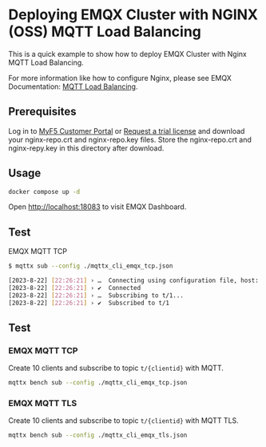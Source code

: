 # Deploying EMQX Cluster with NGINX (OSS) MQTT Load Balancing

This is a quick example to show how to deploy EMQX Cluster with Nginx MQTT Load
Balancing.

For more information like how to configure Nginx, please see EMQX Documentation:
[MQTT Load Balancing](https://docs.emqx.com/en/enterprise/v5.1/deploy/cluster/lb-nginx.html).

## Prerequisites

Log in to [MyF5 Customer Portal](https://account.f5.com/myf5) or
[Request a trial license](https://www.nginx.com/free-trial-request/) and
download your nginx-repo.crt and nginx-repo.key files. Store the nginx-repo.crt
and nginx-repy.key in this directory after download.

## Usage

```bash
docker compose up -d
```

Open <http://localhost:18083> to visit EMQX Dashboard.

## Test

EMQX MQTT TCP

```bash
$ mqttx sub --config ./mqttx_cli_emqx_tcp.json

[2023-8-22] [22:26:21] › …  Connecting using configuration file, host: localhost, port: 1883, topic: t/1
[2023-8-22] [22:26:21] › ✔  Connected
[2023-8-22] [22:26:21] › …  Subscribing to t/1...
[2023-8-22] [22:26:21] › ✔  Subscribed to t/1
```

## Test

### EMQX MQTT TCP

Create 10 clients and subscribe to topic `t/{clientid}` with MQTT.

```bash
mqttx bench sub --config ./mqttx_cli_emqx_tcp.json
```

### EMQX MQTT TLS

Create 10 clients and subscribe to topic `t/{clientid}` with MQTT TLS.

```bash
mqttx bench sub --config ./mqttx_cli_emqx_tls.json
```
